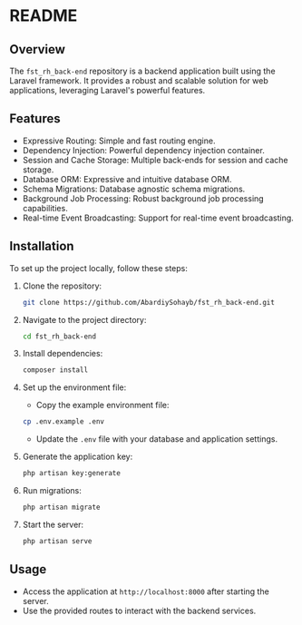 # README 

## Overview

The `fst_rh_back-end` repository is a backend application built using the Laravel framework. It provides a robust and scalable solution for web applications, leveraging Laravel's powerful features.

## Features

- Expressive Routing: Simple and fast routing engine.
- Dependency Injection: Powerful dependency injection container.
- Session and Cache Storage: Multiple back-ends for session and cache storage.
- Database ORM: Expressive and intuitive database ORM.
- Schema Migrations: Database agnostic schema migrations.
- Background Job Processing: Robust background job processing capabilities.
- Real-time Event Broadcasting: Support for real-time event broadcasting.

## Installation

To set up the project locally, follow these steps:

1. Clone the repository:
   ```bash
   git clone https://github.com/AbardiySohayb/fst_rh_back-end.git
   ```

2. Navigate to the project directory:
   ```bash
   cd fst_rh_back-end
   ```

3. Install dependencies:
   ```bash
   composer install
   ```

4. Set up the environment file:
   - Copy the example environment file:
   ```bash
   cp .env.example .env
   ```
   - Update the `.env` file with your database and application settings.

5. Generate the application key:
   ```bash
   php artisan key:generate
   ```

6. Run migrations:
   ```bash
   php artisan migrate
   ```

7. Start the server:
   ```bash
   php artisan serve
   ```

## Usage

- Access the application at `http://localhost:8000` after starting the server.
- Use the provided routes to interact with the backend services.


